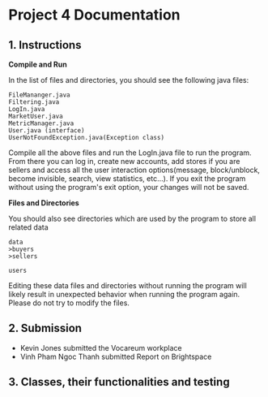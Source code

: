 # Project 4 Documentation


## 1. Instructions


**Compile and Run**


In the list of files and directories, you should see the following java files:
```
FileMananger.java
Filtering.java
LogIn.java
MarketUser.java
MetricManager.java
User.java (interface)
UserNotFoundException.java(Exception class)
```
Compile all the above files and run the LogIn.java file to run the program. From there you can log in, create new accounts, add stores if you are sellers and access all the user interaction options(message, block/unblock, become invisible, search, view statistics, etc...). If you exit the program without using the program's exit option, your changes will not be saved.


**Files and Directories**


You should also see directories which are used by the program to store all related data
```
data
>buyers
>sellers

users
```
Editing these data files and directories without running the program will likely result in unexpected behavior when running the program again. Please do not try to modify the files.


## 2. Submission
- Kevin Jones submitted the Vocareum workplace
- Vinh Pham Ngoc Thanh submitted Report on Brightspace


## 3. Classes, their functionalities and testing



